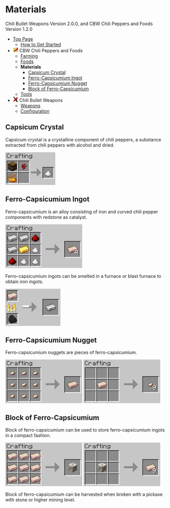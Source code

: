# Materials

Chili Bullet Weapons Version 2.0.0, and CBW Chili Peppers and Foods Version 1.2.0

- [Top Page](../index.html)
  - [How to Get Started](index.html)
- ![ ](../media/cpaf_icon_16.png) CBW Chili Peppers and Foods
  - [Farming](farming.html)
  - [Foods](foods.html)
  - **Materials**
    - [Capsicum Crystal](#capsicum-crystal)
    - [Ferro-Capsicumium Ingot](#ferro-capsicumium-ingot)
    - [Ferro-Capsicumium Nugget](#ferro-capsicumium-nugget)
    - [Block of Ferro-Capsicumium](#block-of-ferro-capsicumium)
  - [Tools](tools.html)
- ![ ](../media/icon_16.png) Chili Bullet Weapons
  - [Weapons](weapons.html)
  - [Configuration](config.html)

## Capsicum Crystal

Capsicum crystal is a crystalline component of chili peppers, a substance extracted from chili peppers with alcohol and dried.

![Crafting capsicum crystal](../media/item/crafting/crafting_capsicum_crystal.png)

## Ferro-Capsicumium Ingot

Ferro-capsicumium is an alloy consisting of iron and curved chili pepper components with redstone as catalyst.

![Crafting ferro-capsicumium ingots](../media/item/crafting/crafting_ferro-capsicumium_ingot.png)

Ferro-capsicumium ingots can be smelted in a furnace or blast furnace to obtain iron ingots.

![Extracting iron ingot from ferro-capsicumium ingot](../media/item/crafting/extracting_iron_ingot_in_furnace.png)

## Ferro-Capsicumium Nugget

Ferro-capsicumium nuggets are pieces of ferro-capsicumium.

![Crafting ferro-capsicumium ingot from nuggets](../media/item/crafting/crafting_ferro-capsicumium_ingot_from_nuggets.png)
![Crafting ferro-capsicumium nuggets](../media/item/crafting/crafting_ferro-capsicumium_nugget.png)

## Block of Ferro-Capsicumium

Block of ferro-capsicumium can be used to store ferro-capsicumium ingots in a compact fashion.

![Crafting block of ferro-capsicumium](../media/item/crafting/crafting_block_of_ferro-capsicumium.png)
![Crafting ferro-capsicumium ingot from block](../media/item/crafting/crafting_ferro-capsicumium_ingot_from_block.png)

Block of ferro-capsicumium can be harvested when broken with a pickaxe with stone or higher mining level.
